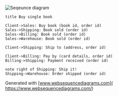 ![Seqeunce diagram](http://www.websequencediagrams.com/cgi-bin/cdraw?lz=dGl0bGUgQnV5IHNpbmdsZSBib29rCgpDbGllbnQtPlNhbGVzOgAbBWJvb2sgKAABBWlkLCBvcmRlciBpZCkKCgAgBS0-U2hpcHBpbmc6IEJvb2sgc29sZCAoAB0KAB8HQmlsbAAEIVdhcmVob3VzZQA1FwCBFgoAawlTaGlwIHRvIChhZGRyZXNzAIEVDQCBRwkAdQlQYXkgYnkgKGNhcmQgZGV0YWlsACYNAIEgBwCBSgxQYXltZW50IHJlY2VpdmUAgQMObm90ZSByaWdodCBvZgCBCAUAgQwLaXQhCgoAghcIAIFRDU8AgkEFc2hpcHAAQw4&s=napkin)
```sequence
title Buy single book

Client->Sales: Buy book (book id, order id)
Sales->Shipping: Book sold (order id)
Sales->Billing: Book sold (order id)
Sales->Warehouse: Book sold (order id)

Client->Shipping: Ship to (address, order id)

Client->Billing: Pay by (card details, order id)
Billing->Shipping: Payment received (order id)

note right of Shipping: Ship it!
Shipping->Warehouse: Order shipped (order id)
```
Generated with [www.websequencediagrams.com]( https://www.websequencediagrams.com/)